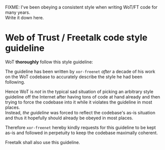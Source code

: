 FIXME: I've been obeying a consistent style when writing WoT/FT code for many years.  
Write it down here.
# Web of Trust / Freetalk code style guideline

WoT **thoroughly** follow this style guideline:

The guideline has been written by `xor-freenet` *after* a decade of his work on the WoT codebase to
accurately describe the style he had been following.

Hence WoT is *not* in the typical sad situation of picking an arbitrary style guideline off the
Internet after having tons of code at hand already and then trying to force the codebase into it
while it violates the guideline in most places.  
Instead, *the guideline* was forced to reflect the codebase's as-is situation and thus it hopefully
should already be obeyed in most places.

Therefore `xor-freenet` hereby kindly requests for this guideline to be kept as-is and followed in
perpetuity to keep the codebase maximally coherent.

Freetalk shall also use this guideline.

